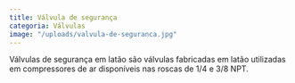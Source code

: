 ```yaml
---
title: Válvula de segurança
categoria: Válvulas
image: "/uploads/valvula-de-seguranca.jpg"
---
```


Válvulas de segurança em latão são válvulas fabricadas em latão utilizadas em compressores de ar disponíveis nas roscas de 1/4 e 3/8 NPT.

